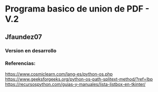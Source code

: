 # Programa basico de union de PDF - V.2
## Jfaundez07
### Version en desarrollo

### Referencias:
https://www.cosmiclearn.com/lang-es/python-os.php
https://www.geeksforgeeks.org/python-os-path-splitext-method/?ref=lbp
https://recursospython.com/guias-y-manuales/lista-listbox-en-tkinter/
